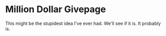 # Million Dollar Givepage

This might be the stupidest idea I've ever had. We'll see if it is. It probably is.
